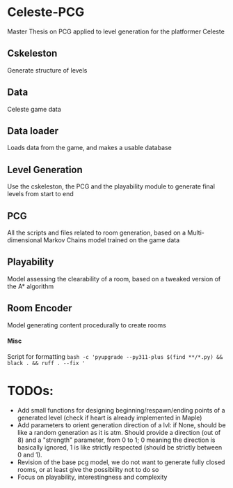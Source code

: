 # Celeste-PCG

Master Thesis on PCG applied to level generation for the platformer Celeste

## Cskeleston

Generate structure of levels

## Data

Celeste game data

## Data loader

Loads data from the game, and makes a usable database

## Level Generation

Use the cskeleston, the PCG and the playability module to generate final levels from start to end

## PCG

All the scripts and files related to room generation, based on a Multi-dimensional Markov Chains model trained on the game data

## Playability

Model assessing the clearability of a room, based on a tweaked version of the A* algorithm

## Room Encoder

Model generating content procedurally to create rooms

#### Misc
Script for formatting `bash -c 'pyupgrade --py311-plus $(find **/*.py) && black . && ruff . --fix '`

# TODOs:
- Add small functions for designing beginning/respawn/ending points of a generated level (check if heart is already implemented in Maple)
- Add parameters to orient generation direction of a lvl: if None, should be like a random generation as it is atm. Should provide a direction (out of 8) and a "strength" parameter, from 0 to 1; 0 meaning the direction is basically ignored, 1 is like strictly respected (should be strictly between 0 and 1).
- Revision of the base pcg model, we do not want to generate fully closed rooms, or at least give the possibility not to do so
- Focus on playability, interestingness and complexity